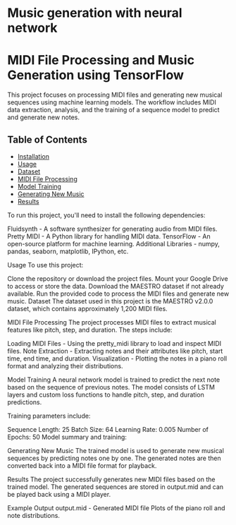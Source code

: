 # Music generation with neural network

# MIDI File Processing and Music Generation using TensorFlow

This project focuses on processing MIDI files and generating new musical sequences using machine learning models. The workflow includes MIDI data extraction, analysis, and the training of a sequence model to predict and generate new notes.

## Table of Contents
- [Installation](#installation)
- [Usage](#usage)
- [Dataset](#dataset)
- [MIDI File Processing](#midi-file-processing)
- [Model Training](#model-training)
- [Generating New Music](#generating-new-music)
- [Results](#results)


To run this project, you'll need to install the following dependencies:

Fluidsynth - A software synthesizer for generating audio from MIDI files.
Pretty MIDI - A Python library for handling MIDI data.
TensorFlow - An open-source platform for machine learning.
Additional Libraries - numpy, pandas, seaborn, matplotlib, IPython, etc.

Usage
To use this project:

Clone the repository or download the project files.
Mount your Google Drive to access or store the data.
Download the MAESTRO dataset if not already available.
Run the provided code to process the MIDI files and generate new music.
Dataset
The dataset used in this project is the MAESTRO v2.0.0 dataset, which contains approximately 1,200 MIDI files.

MIDI File Processing
The project processes MIDI files to extract musical features like pitch, step, and duration. The steps include:

Loading MIDI Files - Using the pretty_midi library to load and inspect MIDI files.
Note Extraction - Extracting notes and their attributes like pitch, start time, end time, and duration.
Visualization - Plotting the notes in a piano roll format and analyzing their distributions.

Model Training
A neural network model is trained to predict the next note based on the sequence of previous notes. The model consists of LSTM layers and custom loss functions to handle pitch, step, and duration predictions.

Training parameters include:

Sequence Length: 25
Batch Size: 64
Learning Rate: 0.005
Number of Epochs: 50
Model summary and training:


Generating New Music
The trained model is used to generate new musical sequences by predicting notes one by one. The generated notes are then converted back into a MIDI file format for playback.


Results
The project successfully generates new MIDI files based on the trained model. The generated sequences are stored in output.mid and can be played back using a MIDI player.

Example Output
output.mid - Generated MIDI file
Plots of the piano roll and note distributions.
